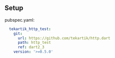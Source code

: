 ## Setup

pubspec.yaml:

```yaml
  tekartik_http_test:
    git:
      url: https://github.com/tekartik/http.dart
      path: http_test
      ref: dart2_3
    version: '>=0.5.0'
```